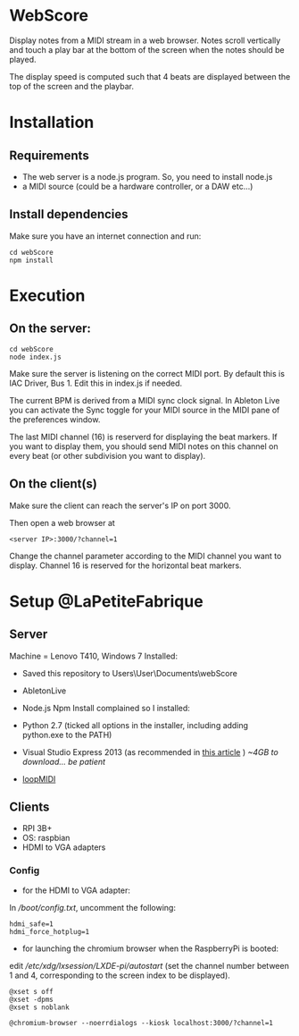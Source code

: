 # WebScore

Display notes from a MIDI stream in a web browser. Notes scroll vertically and touch a play bar at the bottom of the screen when the notes should be played.

The display speed is computed such that 4 beats are displayed between the top of the screen and the playbar.

# Installation

## Requirements

- The web server is a node.js program. So, you need to install node.js
- a MIDI source (could be a hardware controller, or a DAW etc...)

## Install dependencies

Make sure you have an internet connection and run:

```
cd webScore
npm install
```

# Execution

## On the server:

```
cd webScore
node index.js
```

Make sure the server is listening on the correct MIDI port. By default this is IAC Driver, Bus 1. Edit this in index.js if needed.

The current BPM is derived from a MIDI sync clock signal. In Ableton Live you can activate the Sync toggle for your MIDI source in the MIDI pane of the preferences window.

The last MIDI channel (16) is reserverd for displaying the beat markers. If you want to display them, you should send MIDI notes on this channel on every beat (or other subdivision you want to display).

## On the client(s)

Make sure the client can reach the server's IP on port 3000. 

Then open a web browser at 
```
<server IP>:3000/?channel=1
```
Change the channel parameter according to the MIDI channel you want to display. 
Channel 16 is reserved for the horizontal beat markers.

# Setup @LaPetiteFabrique

## Server 

Machine = Lenovo T410, Windows 7
Installed:
- Saved this repository to Users\User\Documents\webScore
- AbletonLive
- Node.js
Npm Install complained so I installed:
- Python 2.7 (ticked all options in the installer, including adding python.exe to the PATH)
- Visual Studio Express 2013 (as recommended in [this article](https://blog.lesieur.name/installer-tous-les-modules-npm-node-js-sous-windows/) ) 
*~4GB to download... be patient*

- [loopMIDI](https://www.tobias-erichsen.de/software/loopmidi.html)




## Clients

- RPI 3B+
- OS: raspbian
- HDMI to VGA adapters

### Config

- for the HDMI to VGA adapter: 

In */boot/config.txt*, uncomment the following:
```
hdmi_safe=1
hdmi_force_hotplug=1
```

- for launching the chromium browser when the RaspberryPi is booted:

edit */etc/xdg/lxsession/LXDE-pi/autostart* (set the channel number between 1 and 4, corresponding to the screen index to be displayed).

```
@xset s off
@xset -dpms
@xset s noblank

@chromium-browser --noerrdialogs --kiosk localhost:3000/?channel=1
```
